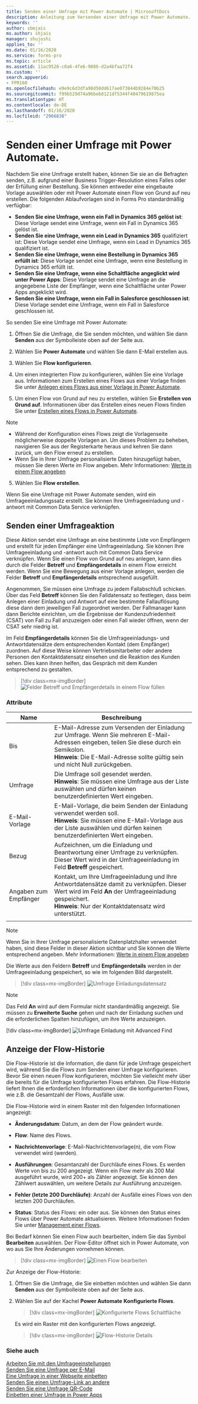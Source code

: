 ```yaml
---
title: Senden einer Umfrage mit Power Automate | MicrosoftDocs
description: Anleitung zum Versenden einer Umfrage mit Power Automate.
keywords: ''
author: sbmjais
ms.author: shjais
manager: shujoshi
applies_to: ''
ms.date: 01/16/2020
ms.service: forms-pro
ms.topic: article
ms.assetid: 11ac9528-c0a6-4fe6-9886-d2a4bfaa72f4
ms.custom: ''
search.appverid:
- FPR160
ms.openlocfilehash: e9e9c6d3dfa98d50dd617ae073844b9284e70b25
ms.sourcegitcommit: f99b529d74a96beb8121df5344f40479619875ea
ms.translationtype: HT
ms.contentlocale: de-DE
ms.lasthandoff: 01/16/2020
ms.locfileid: "2966838"
---
```

# <a name="send-a-survey-by-using-power-automate"></a>Senden einer Umfrage mit Power Automate.

Nachdem Sie eine Umfrage erstellt haben, können Sie sie an die Befragten senden, z.B. aufgrund einer Business Trigger-Resolution eines Falles oder der Erfüllung einer Bestellung. Sie können entweder eine eingebaute Vorlage auswählen oder mit Power Automate einen Flow von Grund auf neu erstellen. Die folgenden Ablaufvorlagen sind in Forms Pro standardmäßig verfügbar:

- **Senden Sie eine Umfrage, wenn ein Fall in Dynamics 365 gelöst ist**: Diese Vorlage sendet eine Umfrage, wenn ein Fall in Dynamics 365 gelöst ist.
- **Senden Sie eine Umfrage, wenn ein Lead in Dynamics 365** qualifiziert ist: Diese Vorlage sendet eine Umfrage, wenn ein Lead in Dynamics 365 qualifiziert ist.
- **Senden Sie eine Umfrage, wenn eine Bestellung in Dynamics 365 erfüllt ist**: Diese Vorlage sendet eine Umfrage, wenn eine Bestellung in Dynamics 365 erfüllt ist.
- **Senden Sie eine Umfrage, wenn eine Schaltfläche angeglickt wird unter Power Apps**: Diese Vorlage sendet eine Umfrage an die angegebene Liste der Empfänger, wenn eine Schaltfläche unter Power Apps angeklickt wird.
- **Senden Sie eine Umfrage, wenn ein Fall in Salesforce geschlossen ist**: Diese Vorlage sendet eine Umfrage, wenn ein Fall in Salesforce geschlossen ist.

So senden Sie eine Umfrage mit Power Automate:

1.  Öffnen Sie die Umfrage, die Sie senden möchten, und wählen Sie dann **Senden** aus der Symbolleiste oben auf der Seite aus.

2. Wählen Sie **Power Automate** und wählen Sie dann E-Mail erstellen aus.

3.  Wählen Sie **Flow konfigurieren**.

4.  Um einen integrierten Flow zu konfigurieren, wählen Sie eine Vorlage aus. Informationen zum Erstellen eines Flows aus einer Vorlage finden Sie unter [Anlegen eines Flows aus einer Vorlage in Power Automate](https://docs.microsoft.com/flow/get-started-logic-template).

5.  Um einen Flow von Grund auf neu zu erstellen, wählen Sie **Erstellen von Grund auf**. Informationen über das Erstellen eines neuen Flows finden Sie unter [Erstellen eines Flows in Power Automate](https://docs.microsoft.com/flow/get-started-logic-flow).

> [!NOTE]
> - Während der Konfiguration eines Flows zeigt die Vorlagenseite möglicherweise doppelte Vorlagen an. Um dieses Problem zu beheben, navigieren Sie aus der Registerkarte heraus und kehren Sie dann zurück, um den Flow erneut zu erstellen.
> - Wenn Sie in Ihrer Umfrage personalisierte Daten hinzugefügt haben, müssen Sie deren Werte im Flow angeben. Mehr Informationen: [Werte in einem Flow angeben](personalize-survey.md#specify-values-in-a-flow)

5.  Wählen Sie **Flow erstellen**.

Wenn Sie eine Umfrage mit Power Automate senden, wird ein Umfrageeinladungssatz erstellt. Sie können Ihre Umfrageeinladung und -antwort mit Common Data Service verknüpfen.

## <a name="send-a-survey-action"></a>Senden einer Umfrageaktion

Diese Aktion sendet eine Umfrage an eine bestimmte Liste von Empfängern und erstellt für jeden Empfänger eine Umfrageeinladung. Sie können Ihre Umfrageeinladung und -antwort auch mit Common Data Service verknüpfen. Wenn Sie einen Flow von Grund auf neu anlegen, kann dies durch die Felder **Betreff** und **Empfängerdetails** in einem Flow erreicht werden. Wenn Sie eine Bewegung aus einer Vorlage anlegen, werden die Felder **Betreff** und **Empfängerdetails** entsprechend ausgefüllt.

Angenommen, Sie müssen eine Umfrage zu jedem Fallabschluß schicken. Über das Feld **Betreff** können Sie den Falldatensatz so festlegen, dass beim Anlegen einer Einladung und Antwort auf eine bestimmte Fallauflösung diese dann dem jeweiligen Fall zugeordnet werden. Der Fallmanager kann dann Berichte einrichten, um die Ergebnisse der Kundenzufriedenheit (CSAT) von Fall zu Fall anzuzeigen oder einen Fall wieder öffnen, wenn der CSAT sehr niedrig ist.

Im Feld **Empfängerdetails** können Sie die Umfrageeinladungs- und Antwortdatensätze dem entsprechenden Kontakt (dem Empfänger) zuordnen. Auf diese Weise können Vertriebsmitarbeiter oder andere Personen den Kontaktdatensatz einsehen und die Reaktion des Kunden sehen. Dies kann ihnen helfen, das Gespräch mit dem Kunden entsprechend zu gestalten.

> [!div class=mx-imgBorder]
> ![Felder Betreff und Empfängerdetails in einem Flow füllen](media/associate-survey.png "Füllen der Felder Betreffend und Empfängerdetails in einem Flow")  

### <a name="attributes"></a>Attribute

|Name|Beschreibung|
|---|----|
|Bis|E-Mail-Adresse zum Versenden der Einladung zur Umfrage. Wenn Sie mehreren E-Mail-Adressen eingeben, teilen Sie diese durch ein Semikolon.<br>**Hinweis**: Die E-Mail-Adresse sollte gültig sein und nicht Null zurückgeben.|
|Umfrage|Die Umfrage soll gesendet werden.<br>**Hinweis**: Sie müssen eine Umfrage aus der Liste auswählen und dürfen keinen benutzerdefinierten Wert eingeben.|
|E-Mail-Vorlage|E-Mail-Vorlage, die beim Senden der Einladung verwendet werden soll.<br>**Hinweis**: Sie müssen eine E-Mail-Vorlage aus der Liste auswählen und dürfen keinen benutzerdefinierten Wert eingeben.|
|Bezug|Aufzeichnen, um die Einladung und Beantwortung einer Umfrage zu verknüpfen. Dieser Wert wird in der Umfrageeinladung im Feld **Betreff** gespeichert.|
|Angaben zum Empfänger|Kontakt, um Ihre Umfrageeinladung und Ihre Antwortdatensätze damit zu verknüpfen. Dieser Wert wird im Feld **An** der Umfrageeinladung gespeichert.<br>**Hinweis**: Nur der Kontaktdatensatz wird unterstützt.|
|||

> [!NOTE]
> Wenn Sie in Ihrer Umfrage personalisierte Datenplatzhalter verwendet haben, sind diese Felder in dieser Aktion sichtbar und Sie können die Werte entsprechend angeben. Mehr Informationen: [Werte in einem Flow angeben](personalize-survey.md#specify-values-in-a-flow)

Die Werte aus den Feldern **Betreff** und **Empfängerdetails** werden in der Umfrageeinladung gespeichert, so wie im folgenden Bild dargestellt.

> [!div class=mx-imgBorder]
> ![Umfrage Einladungsdatensatz](media/survey-invite.png "Befragungseinladungsdatensatz")  

> [!NOTE]
> Das Feld **An** wird auf dem Formular nicht standardmäßig angezeigt. Sie müssen zu **Erweiterte Suche** gehen und nach der Einladung suchen und die erforderlichen Spalten hinzufügen, um ihre Werte anzuzeigen.
>
> [!div class=mx-imgBorder]
> ![Umfrage Einladung mit Advanced Find](media/survey-invite-adv-find.png "Suchen Sie Umfrageeinladung mithilfe der erweiterten Suche") 

## <a name="view-flow-history"></a>Anzeige der Flow-Historie

Die Flow-Historie ist die Information, die dann für jede Umfrage gespeichert wird, während Sie die Flows zum Senden einer Umfrage konfigurieren. Bevor Sie einen neuen Flow konfigurieren, möchten Sie vielleicht mehr über die bereits für die Umfrage konfigurierten Flows erfahren. Die Flow-Historie liefert Ihnen die erforderlichen Informationen über die konfigurierten Flows, wie z.B. die Gesamtzahl der Flows, Ausfälle usw.

Die Flow-Historie wird in einem Raster mit den folgenden Informationen angezeigt:

- **Änderungsdatum**: Datum, an dem der Flow geändert wurde.

- **Flow**: Name des Flows.

- **Nachrichtenvorlage**: E-Mail-Nachrichtenvorlage(n), die vom Flow verwendet wird (werden).

- **Ausführungen**: Gesamtanzahl der Durchläufe eines Flows. Es werden Werte von bis zu 200 angezeigt. Wenn ein Flow mehr als 200 Mal ausgeführt wurde, wird 200+ als Zähler angezeigt. Sie können den Zählwert auswählen, um weitere Details zur Ausführung anzuzeigen.

- **Fehler (letzte 200 Durchläufe)**: Anzahl der Ausfälle eines Flows von den letzten 200 Durchläufen.

- **Status**: Status des Flows: ein oder aus. Sie können den Status eines Flows über Power Automate aktualisieren. Weitere Informationen finden Sie unter [Management einer Flows](https://docs.microsoft.com/flow/get-started-logic-flow#manage-a-flow).  

Bei Bedarf können Sie einen Flow auch bearbeiten, indem Sie das Symbol **Bearbeiten** auswählen. Der Flow-Editor öffnet sich in Power Automate, von wo aus Sie Ihre Änderungen vornehmen können.

> [!div class=mx-imgBorder]
> ![Einen Flow bearbeiten](media/edit-flow.png "Bearbeiten eines Flows")  

Zur Anzeige der Flow-Historie:

1.  Öffnen Sie die Umfrage, die Sie einbetten möchten und wählen Sie dann **Senden** aus der Symbolleiste oben auf der Seite aus.

2.  Wählen Sie auf der Kachel **Power Automate** **Konfigurierte Flows**.

    > [!div class=mx-imgBorder]
    > ![Konfigurierte Flows Schaltfläche](media/flows-configured.png "Schaltfläche für konfigurierte Flows")  

    Es wird ein Raster mit den konfigurierten Flows angezeigt.

    > [!div class=mx-imgBorder]
    > ![Flow-Historie Details](media/flow-history-details.png "Details zum Flow-Verlauf")  

### <a name="see-also"></a>Siehe auch

[Arbeiten Sie mit den Umfrageeinstellungen](invite-settings.md)<br>
[Senden Sie eine Umfrage per E-Mail](send-survey-email.md)<br>
[Eine Umfrage in einer Webseite einbetten](embed-web-page.md)<br>
[Senden Sie einen Umfrage-Link an andere](send-survey-link.md)<br>
[Senden Sie eine Umfrage QR-Code](send-survey-qrcode.md)<br>
[Einbetten einer Umfrage in Power Apps](embed-survey-powerapps.md)
